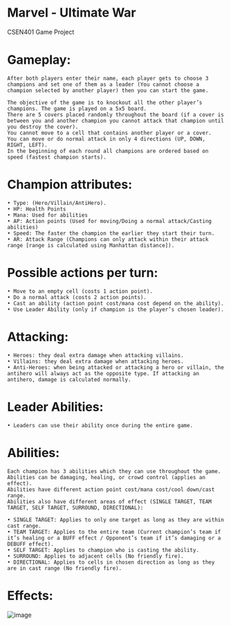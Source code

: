 # Marvel - Ultimate War
CSEN401 Game Project

# Gameplay:

	After both players enter their name, each player gets to choose 3 champions and set one of them as a leader (You cannot choose a champion selected by another player) then you can start the game.
	
	The objective of the game is to knockout all the other player’s champions. The game is played on a 5x5 board. 
	There are 5 covers placed randomly throughout the board (if a cover is between you and another champion you cannot attack that champion until you destroy the cover). 
	You cannot move to a cell that contains another player or a cover. 
	You can move or do normal attack in only 4 directions (UP, DOWN, RIGHT, LEFT). 
	In the beginning of each round all champions are ordered based on speed (fastest champion starts).

# Champion attributes:

	• Type: (Hero/Villain/AntiHero).
	• HP: Health Points
	• Mana: Used for abilities
	• AP: Action points (Used for moving/Doing a normal attack/Casting abilities)
	• Speed: The faster the champion the earlier they start their turn.
	• AR: Attack Range (Champions can only attack within their attack range [range is calculated using Manhattan distance]).

# Possible actions per turn:

	• Move to an empty cell (costs 1 action point).
	• Do a normal attack (costs 2 action points).
	• Cast an ability (action point cost/mana cost depend on the ability).
	• Use Leader Ability (only if champion is the player’s chosen leader).

# Attacking:

	• Heroes: they deal extra damage when attacking villains.
	• Villains: they deal extra damage when attacking heroes.
	• Anti-Heroes: when being attacked or attacking a hero or villain, the antihero will always act as the opposite type. If attacking an antihero, damage is calculated normally.

# Leader Abilities:

	• Leaders can use their ability once during the entire game.

# Abilities:

	Each champion has 3 abilities which they can use throughout the game. 
	Abilities can be damaging, healing, or crowd control (applies an effect). 
	Abilities have different action point cost/mana cost/cool down/cast range. 
	Abilities also have different areas of effect (SINGLE TARGET, TEAM TARGET, SELF TARGET, SURROUND, DIRECTIONAL):

	• SINGLE TARGET: Applies to only one target as long as they are within cast range.
	• TEAM TARGET: Applies to the entire team (Current champion’s team if it’s healing or a BUFF effect / Opponent’s team if it’s damaging or a DEBUFF effect).
	• SELF TARGET: Applies to champion who is casting the ability.
	• SURROUND: Applies to adjacent cells (No friendly fire).
	• DIRECTIONAL: Applies to cells in chosen direction as long as they are in cast range (No friendly fire).

# Effects:

![image](https://user-images.githubusercontent.com/90639992/192110784-af56baff-d5b8-426b-a9c1-a35b05ad84c5.png)
